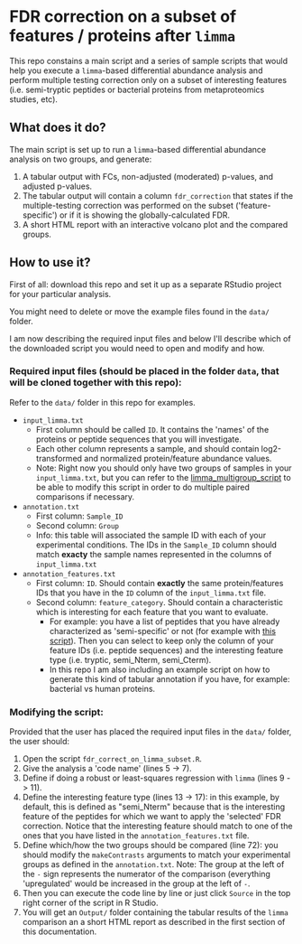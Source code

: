 # FDR correction on a subset of features / proteins after `limma`

This repo constains a main script and a series of sample scripts that would help you execute a `limma`-based differential abundance analysis and perform multiple testing correction only on a subset of interesting features (i.e. semi-tryptic peptides or bacterial proteins from metaproteomics studies, etc). 

## What does it do?

The main script is set up to run a `limma`-based differential abundance analysis on two groups, and generate: 

1. A tabular output with FCs, non-adjusted (moderated) p-values,  and adjusted p-values.
2. The tabular output will contain a column `fdr_correction` that states if the multiple-testing correction was performed on the subset ('feature-specific') or if it is showing the globally-calculated FDR.
3. A short HTML report with an interactive volcano plot and the compared groups.

## How to use it?

First of all: download this repo and set it up as a separate RStudio project for your particular analysis.

You might need to delete or move the example files found in the `data/` folder.

I am now describing the required input files and below I'll describe which of the downloaded script you would need to open and modify and how.

### Required input files (should be placed in the folder `data`, that will be cloned together with this repo):

Refer to the `data/` folder in this repo for examples.

* `input_limma.txt`
  * First column should be called `ID`. It contains the 'names' of the proteins or peptide sequences that you will investigate.
  * Each other column represents a sample, and should contain log2-transformed and normalized protein/feature abundance values.
  * Note: Right now you should only have two groups of samples in your `input_limma.txt`, but you can refer to the [limma_multigroup_script](https://github.com/MiguelCos/limma_multi_group) to be able to modify this script in order to do multiple paired comparisons if necessary.
* `annotation.txt`
  * First column: `Sample_ID`
  * Second column: `Group`
  * Info: this table will associated the sample ID with each of your experimental conditions. The IDs in the `Sample_ID` column should match __exacty__ the sample names represented in the columns of `input_limma.txt`
* `annotation_features.txt`
  * First column: `ID`. Should contain __exactly__ the same protein/features IDs that you have in the `ID` column of the `input_limma.txt` file.
  * Second column: `feature_category`. Should contain a characteristic which is interesting for each feature that you want to evaluate.
    * For example: you have a list of peptides that you have already characterized as 'semi-specific' or not (for example with [this script](https://github.com/MiguelCos/mapping_peptides_to_proteins_from_fasta_file)). Then you can select to keep only the column of your feature IDs (i.e. peptide sequences) and the interesting feature type (i.e. tryptic, semi_Nterm, semi_Cterm).
    * In this repo I am also including an example script on how to generate this kind of tabular annotation if you have, for example: bacterial vs human proteins.

### Modifying the script:  

Provided that the user has placed the required input files in the `data/` folder, the user should:

1. Open the script `fdr_correct_on_limma_subset.R`.
2. Give the analysis a 'code name' (lines 5 -> 7).
3. Define if doing a robust or least-squares regression with `limma` (lines 9 -> 11).
4. Define the interesting feature type (lines 13 -> 17): in this example, by default, this is defined as "semi_Nterm" because that is the interesting feature of the peptides for which we want to apply the 'selected' FDR correction. Notice that the interesting feature should match to one of the ones that you have listed in the `annotation_features.txt` file. 
5. Define which/how the two groups should be compared (line 72): you should modify the `makeContrasts` arguments to match your experimental groups as defined in the `annotation.txt`. Note: The group at the left of the `-` sign represents the numerator of the comparison (everything 'upregulated' would be increased in the group at the left of `-`.
6. Then you can execute the code line by line or just click `Source` in the top right corner of the script in R Studio.
7. You will get an `Output/` folder containing the tabular results of the `limma` comparison an a short HTML report as described in the first section of this documentation.





